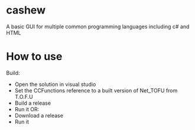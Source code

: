 # cashew
A basic GUI for multiple common programming languages including c# and HTML

# How to use
Build:
- Open the solution in visual studio
- Set the CCFunctions reference to a built version of Net_TOFU from T.O.F.U
- Build a release
- Run it
OR:
- Download a release
- Run it
